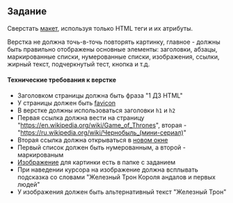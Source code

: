 ## Задание

Сверстать [макет](page.png), используя только HTML теги и их атрибуты.

Верстка не должна  точь-в-точь повторять картинку, главное - должны быть правильно отображены основные элементы: заголовки, абзацы, маркированные списки, нумерованные списки, изображения, ссылки, жирный текст, подчеркнутый тест, кнопка и т.д.

#### Технические требования к верстке

- Заголовком страницы должна быть фраза "1 ДЗ HTML"
- У страницы должен быть [favicon](favicon.png)
- В верстке должны использоваться заголовки `h1` и `h2`
- Первая ссылка должна вести на страницу "https://en.wikipedia.org/wiki/Game_of_Thrones", вторая - "https://ru.wikipedia.org/wiki/Чернобыль_(мини-сериал)"
- Вторая ссылка должна открываться в [новом окне](http://joxi.ru/DmBOednfzBL4B2)
- Первый список должен быть нумерованным, а второй - маркированым
- [Изображение](iron_throne.jpg) для картинки есть в папке с заданием
- При наведении курсора на изображение должна всплывать подсказка со словами "Железный Трон Короля андалов и первых людей"
- У изображения должен быть альтернативный текст "Железный Трон"